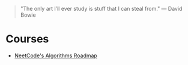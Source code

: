 > "The only art I’ll ever study is stuff that I can steal from." — David Bowie

# Courses
- [NeetCode's Algorithms Roadmap](slip-box/neetcode-algorithms-roadmap.md)
